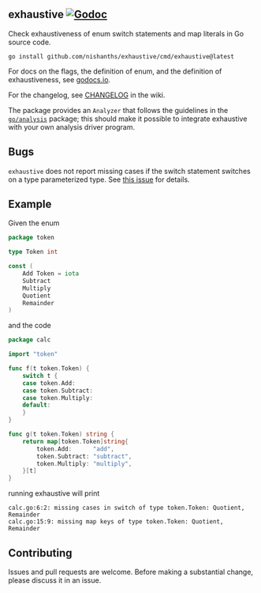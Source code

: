 ## exhaustive [![Godoc][2]][1]

Check exhaustiveness of enum switch statements and map literals in Go source code.

```
go install github.com/nishanths/exhaustive/cmd/exhaustive@latest
```

For docs on the flags, the definition of enum, and the definition of
exhaustiveness, see [godocs.io][4].

For the changelog, see [CHANGELOG][changelog] in the wiki.

The package provides an `Analyzer` that follows the guidelines in the
[`go/analysis`][3] package; this should make it possible to integrate
exhaustive with your own analysis driver program.

## Bugs

`exhaustive` does not report missing cases if the switch statement
switches on a type parameterized type. See [this
issue](https://github.com/nishanths/exhaustive/issues/31) for details.

## Example

Given the enum

```go
package token

type Token int

const (
	Add Token = iota
	Subtract
	Multiply
	Quotient
	Remainder
)
```

and the code

```go
package calc

import "token"

func f(t token.Token) {
	switch t {
	case token.Add:
	case token.Subtract:
	case token.Multiply:
	default:
	}
}

func g(t token.Token) string {
	return map[token.Token]string{
		token.Add:      "add",
		token.Subtract: "subtract",
		token.Multiply: "multiply",
	}[t]
}
```

running exhaustive will print

```
calc.go:6:2: missing cases in switch of type token.Token: Quotient, Remainder
calc.go:15:9: missing map keys of type token.Token: Quotient, Remainder
```

## Contributing

Issues and pull requests are welcome. Before making a substantial
change, please discuss it in an issue.

[1]: https://godocs.io/github.com/nishanths/exhaustive
[2]: https://godocs.io/github.com/nishanths/exhaustive?status.svg
[3]: https://pkg.go.dev/golang.org/x/tools/go/analysis
[4]: https://godocs.io/github.com/nishanths/exhaustive
[changelog]: https://github.com/nishanths/exhaustive/wiki/CHANGELOG
